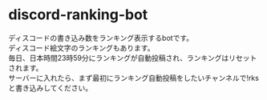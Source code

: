 # discord-ranking-bot
ディスコードの書き込み数をランキング表示するbotです。  
ディスコード絵文字のランキングもあります。  
毎日、日本時間23時59分にランキングが自動投稿され、ランキングはリセットされます。  
サーバーに入れたら、まず最初にランキング自動投稿をしたいチャンネルで!rksと書き込みしてください。  
